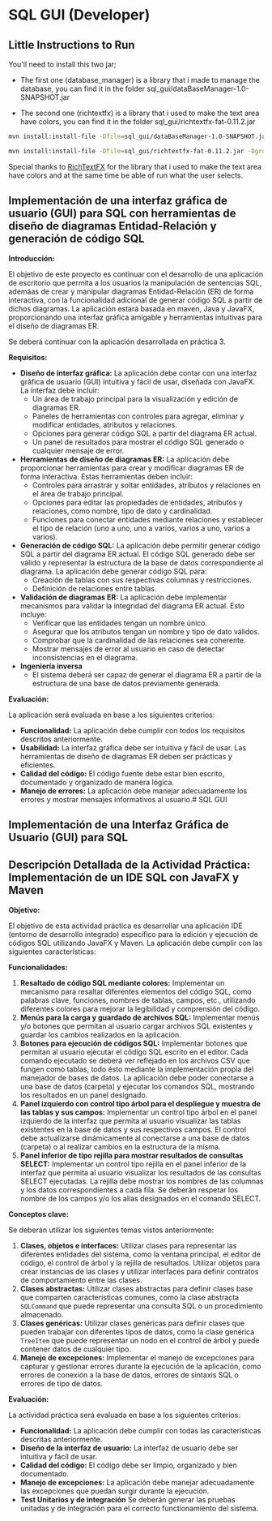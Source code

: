 # SQL GUI (Developer)

## Little Instructions to Run

You'll need to install this two jar;

* The first one (database_manager) is a library that i made to manage the database, you can find it in the folder sql_gui/dataBaseManager-1.0-SNAPSHOT.jar

* The second one (richtextfx) is a library that i used to make the text area have colors, you can find it in the folder sql_gui/richtextfx-fat-0.11.2.jar

``` bash
mvn install:install-file -Dfile=sql_gui/dataBaseManager-1.0-SNAPSHOT.jar -DgroupId=edu.upvictoria.fpoo -DartifactId=database_manager -Dversion=1.0 -Dpackaging=jar

mvn install:install-file -Dfile=sql_gui/richtextfx-fat-0.11.2.jar -DgroupId=org.fxmisc.richtext -DartifactId=richtextfx -Dversion=0.11.2 -Dpackaging=jar
```

Special thanks to [RichTextFX](https://github.com/FXMisc/RichTextFX) for the library that i used to make the text area have colors and at the same time be 
able of run what the user selects.
<!-- 
 I execute this bc i do it wherever i want:

 mvn install:install-file -Dfile=/home/richy/Documents/sql_gui/sql_gui/dataBaseManager-1.0-SNAPSHOT.jar -DgroupId=edu.upvictoria.fpoo -DartifactId=database_manager -Dversion=1.0 -Dpackaging=jar 

 mvn install:install-file -Dfile=/home/richy/Documents/sql_gui/sql_gui/richtextfx-fat-0.11.2.jar -DgroupId=org.fxmisc.richtext -DartifactId=richtextfx -Dversion=0.11.2 -Dpackaging=jar
 -->
## Implementación de una interfaz gráfica de usuario (GUI) para SQL con herramientas de diseño de diagramas Entidad-Relación y generación de código SQL

**Introducción:**

El objetivo de este proyecto es continuar con el desarrollo de una aplicación de escritorio que permita a los usuarios la manipulación de sentencias SQL, ademáas de crear y manipular diagramas Entidad-Relación (ER) de forma interactiva, con la funcionalidad adicional de generar código SQL a partir de dichos diagramas. La aplicación estará basada en maven, Java y JavaFX, proporcionando una interfaz gráfica amigable y herramientas intuitivas para el diseño de diagramas ER.

Se deberá continuar con la aplicación desarrollada en práctica 3.

**Requisitos:**

  * **Diseño de interfaz gráfica:** La aplicación debe contar con una interfaz gráfica de usuario (GUI) intuitiva y fácil de usar, diseñada con JavaFX. La interfaz debe incluir:
    * Un área de trabajo principal para la visualización y edición de diagramas ER.
    * Paneles de herramientas con controles para agregar, eliminar y modificar entidades, atributos y relaciones.
    * Opciones para generar código SQL a partir del diagrama ER actual.
    * Un panel de resultados para mostrar el código SQL generado o cualquier mensaje de error.
  * **Herramientas de diseño de diagramas ER:** La aplicación debe proporcionar herramientas para crear y modificar diagramas ER de forma interactiva. Estas herramientas deben incluir:
    * Controles para arrastrar y soltar entidades, atributos y relaciones en el área de trabajo principal.
    * Opciones para editar las propiedades de entidades, atributos y relaciones, como nombre, tipo de dato y cardinalidad.
    * Funciones para conectar entidades mediante relaciones y establecer el tipo de relación (uno a uno, uno a varios, varios a uno, varios a varios).
  * **Generación de código SQL:** La aplicación debe permitir generar código SQL a partir del diagrama ER actual. El código SQL generado debe ser válido y representar la estructura de la base de datos correspondiente al diagrama. La aplicación debe generar código SQL para:
    * Creación de tablas con sus respectivas columnas y restricciones.
    * Definición de relaciones entre tablas.
  * **Validación de diagramas ER:** La aplicación debe implementar mecanismos para validar la integridad del diagrama ER actual. Esto incluye:
    * Verificar que las entidades tengan un nombre único.
    * Asegurar que los atributos tengan un nombre y tipo de dato válidos.
    * Comprobar que la cardinalidad de las relaciones sea coherente.
    * Mostrar mensajes de error al usuario en caso de detectar inconsistencias en el diagrama.
  * **Ingeniería inversa**
    * El sistema deberá ser capaz de generar el diagrama ER a partir de la estructura de una base de datos previamente generada.

**Evaluación:**

La aplicación será evaluada en base a los siguientes criterios:

  * **Funcionalidad:** La aplicación debe cumplir con todos los requisitos descritos anteriormente.
  * **Usabilidad:** La interfaz gráfica debe ser intuitiva y fácil de usar. Las herramientas de diseño de diagramas ER deben ser prácticas y eficientes.
  * **Calidad del código:** El código fuente debe estar bien escrito, documentado y organizado de manera lógica.
  * **Manejo de errores:** La aplicación debe manejar adecuadamente los errores y mostrar mensajes informativos al usuario.# SQL GUI

## Implementación de una Interfaz Gráfica de Usuario (GUI) para SQL

## Descripción Detallada de la Actividad Práctica: Implementación de un IDE SQL con JavaFX y Maven


**Objetivo:**

El objetivo de esta actividad práctica es desarrollar una aplicación IDE (entorno de desarrollo integrado) específico para la edición y ejecución de códigos SQL utilizando JavaFX y Maven. La aplicación debe cumplir con las siguientes características:

**Funcionalidades:**

  1. **Resaltado de código SQL mediante colores:** Implementar un mecanismo para resaltar diferentes elementos del código SQL, como palabras clave, funciones, nombres de tablas, campos, etc., utilizando diferentes colores para mejorar la legibilidad y comprensión del código.
  2. **Menús para la carga y guardado de archivos SQL:** Implementar menús y/o botones que permitan al usuario cargar archivos SQL existentes y guardar los cambios realizados en la aplicación.
  3. **Botones para ejecución de códigos SQL:** Implementar botones que permitan al usuario ejecutar el código SQL escrito en el editor. Cada comando ejecutado se deberá ver reflejado en los archivos CSV que fungen como tablas, todo ésto mediante la implementación propia del manejador de bases de datos. La aplicación debe poder conectarse a una base de datos (carpeta) y ejecutar los comandos SQL, mostrando los resultados en un panel designado.
  4. **Panel izquierdo con control tipo árbol para el despliegue y muestra de las tablas y sus campos:** Implementar un control tipo árbol en el panel izquierdo de la interfaz que permita al usuario visualizar las tablas existentes en la base de datos y sus respectivos campos. El control debe actualizarse dinámicamente al conectarse a una base de datos (carpeta) o al realizar cambios en la estructura de la misma.
  5. **Panel inferior de tipo rejilla para mostrar resultados de consultas SELECT:** Implementar un control tipo rejilla en el panel inferior de la interfaz que permita al usuario visualizar los resultados de las consultas SELECT ejecutadas. La rejilla debe mostrar los nombres de las columnas y los datos correspondientes a cada fila. Se deberán respetar los nombre de los campos y/o los alias designados en el comando SELECT.

**Conceptos clave:**

Se deberán utilizar los siguientes temas vistos anteriormente:

  1. **Clases, objetos e interfaces:** Utilizar clases para representar las diferentes entidades del sistema, como la ventana principal, el editor de código, el control de árbol y la rejilla de resultados. Utilizar objetos para crear instancias de las clases y utilizar interfaces para definir contratos de comportamiento entre las clases.
  2. **Clases abstractas:** Utilizar clases abstractas para definir clases base que comparten características comunes, como la clase abstracta `SQLCommand` que puede representar una consulta SQL o un procedimiento almacenado.
  3. **Clases genéricas:** Utilizar clases genéricas para definir clases que pueden trabajar con diferentes tipos de datos, como la clase genérica `TreeItem` que puede representar un nodo en el control de árbol y puede contener datos de cualquier tipo.
  4. **Manejo de excepciones:** Implementar el manejo de excepciones para capturar y gestionar errores durante la ejecución de la aplicación, como errores de conexión a la base de datos, errores de sintaxis SQL o errores de tipo de datos.

**Evaluación:**

La actividad práctica será evaluada en base a los siguientes criterios:

* **Funcionalidad:** La aplicación debe cumplir con todas las características descritas anteriormente.
* **Diseño de la interfaz de usuario:** La interfaz de usuario debe ser intuitiva y fácil de usar.
* **Calidad del código:** El código debe ser limpio, organizado y bien documentado.
* **Manejo de excepciones:** La aplicación debe manejar adecuadamente las excepciones que puedan surgir durante la ejecución.
* **Test Unitarios y de integración** Se deberán generar las pruebas unitadas y de integración para el correcto functionamiento del sistema.